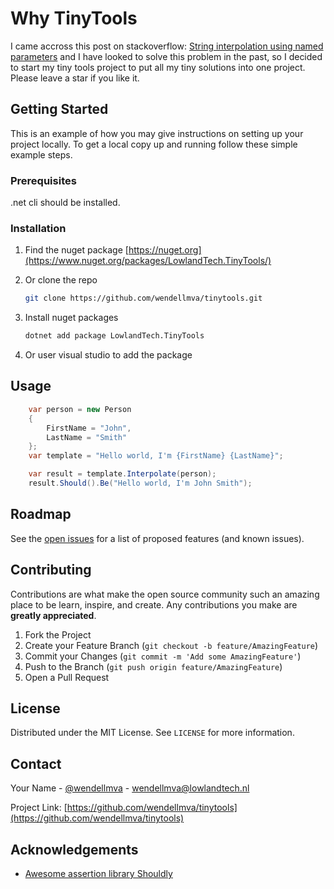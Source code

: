 # Why TinyTools

I came accross this post on stackoverflow: [String interpolation using named parameters](https://stackoverflow.com/questions/36745164/string-interpolation-using-named-parameters-in-c6) and I have looked to solve this problem in the past, so I decided to start my tiny tools project to put all my tiny solutions into one project. Please leave a star if you like it.


<!-- GETTING STARTED -->
## Getting Started

This is an example of how you may give instructions on setting up your project locally.
To get a local copy up and running follow these simple example steps.

### Prerequisites



.net cli should be installed.



### Installation

1. Find the nuget package [https://nuget.org](https://www.nuget.org/packages/LowlandTech.TinyTools/)
2. Or clone the repo

   ```sh
   git clone https://github.com/wendellmva/tinytools.git
   ```

3. Install nuget packages

   ```sh
   dotnet add package LowlandTech.TinyTools
   ```

4. Or user visual studio to add the package




<!-- USAGE EXAMPLES -->
## Usage



```csharp
    var person = new Person
    {
        FirstName = "John",
        LastName = "Smith"
    };
    var template = "Hello world, I'm {FirstName} {LastName}";

    var result = template.Interpolate(person);
    result.Should().Be("Hello world, I'm John Smith");
```



<!-- ROADMAP -->
## Roadmap

See the [open issues](https://github.com/wendellmva/tinytools/issues) for a list of proposed features (and known issues).



<!-- CONTRIBUTING -->
## Contributing

Contributions are what make the open source community such an amazing place to be learn, inspire, and create. Any contributions you make are **greatly appreciated**.

1. Fork the Project
2. Create your Feature Branch (`git checkout -b feature/AmazingFeature`)
3. Commit your Changes (`git commit -m 'Add some AmazingFeature'`)
4. Push to the Branch (`git push origin feature/AmazingFeature`)
5. Open a Pull Request



<!-- LICENSE -->
## License


Distributed under the MIT License. See `LICENSE` for more information.



<!-- CONTACT -->
## Contact

Your Name - [@wendellmva](https://twitter.com/wendellmva) - wendellmva@lowlandtech.nl

Project Link: [https://github.com/wendellmva/tinytools](https://github.com/wendellmva/tinytools)



<!-- ACKNOWLEDGEMENTS -->
## Acknowledgements
* [Awesome assertion library Shouldly](https://docs.shouldly.io/)
